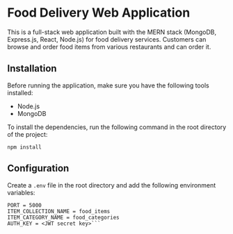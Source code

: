 # Food Delivery Web Application

This is a full-stack web application built with the MERN stack (MongoDB, Express.js, React, Node.js) for food delivery services. Customers can browse and order
food items from various restaurants and can order it.

## Installation

Before running the application, make sure you have the following tools installed:

- Node.js
- MongoDB

To install the dependencies, run the following command in the root directory of the project:


```npm install```


## Configuration

Create a `.env` file in the root directory and add the following environment variables:

```MONGO_DB_URI = <your mongo db uri>
PORT = 5000
ITEM_COLLECTION_NAME = food_items
ITEM_CATEGORY_NAME = food_categories
AUTH_KEY = <JWT secret key>```
